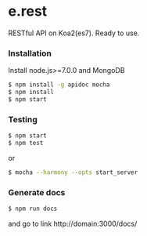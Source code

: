 # e.rest
RESTful API on Koa2(es7). Ready to use.

### Installation
Install node.js>=7.0.0 and MongoDB
~~~sh
$ npm install -g apidoc mocha
$ npm install
$ npm start
~~~

### Testing
~~~sh
$ npm start
$ npm test
~~~

or 

~~~sh
$ mocha --harmony --opts start_server
~~~

### Generate docs
~~~sh
$ npm run docs
~~~
and go to link http://domain:3000/docs/